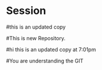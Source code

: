 # Session
#this is an updated copy

#This is new Repository.

#hi this is an updated copy at 7:01pm

#You are understanding the GIT
